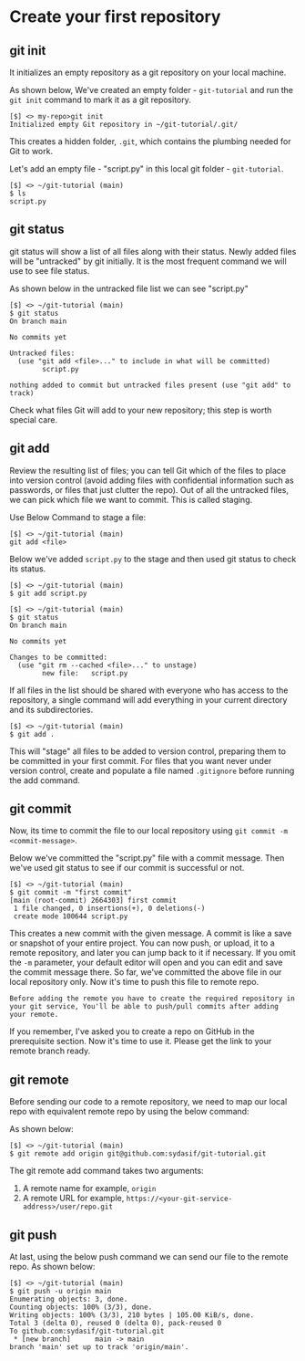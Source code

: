 # Create your first repository

## git init

It initializes an empty repository as a git repository on your local machine.

As shown below, We've created an empty folder - `git-tutorial` and run the `git init` command to mark it as a git repository.

```console
[$] <> my-repo>git init
Initialized empty Git repository in ~/git-tutorial/.git/
```

This creates a hidden folder, `.git`, which contains the plumbing needed for Git to work.

Let's add an empty file - "script.py" in this local git folder - `git-tutorial`.

```console
[$] <> ~/git-tutorial (main)
$ ls
script.py
```

## git status

git status will show a list of all files along with their status. Newly added files will be "untracked" by git initially. It is the most frequent command we will use to see file status.

As shown below in the untracked file list we can see "script.py"

```console
[$] <> ~/git-tutorial (main)
$ git status 
On branch main

No commits yet

Untracked files:
  (use "git add <file>..." to include in what will be committed)
        script.py

nothing added to commit but untracked files present (use "git add" to track)
```

Check what files Git will add to your new repository; this step is worth special care.

## git add

Review the resulting list of files; you can tell Git which of the files to place into version control (avoid adding files with confidential information such as passwords, or files that just clutter the repo). Out of all the untracked files, we can pick which file we want to commit. This is called staging.

Use Below Command to stage a file:

```console
[$] <> ~/git-tutorial (main)
git add <file>
```

Below we've added `script.py` to the stage and then used git status to check its status.

```console
[$] <> ~/git-tutorial (main)
$ git add script.py 

[$] <> ~/git-tutorial (main)
$ git status
On branch main

No commits yet

Changes to be committed:
  (use "git rm --cached <file>..." to unstage)
        new file:   script.py
```

If all files in the list should be shared with everyone who has access to the repository, a single command will add everything in your current directory and its subdirectories.

```console
[$] <> ~/git-tutorial (main)
$ git add .
```

This will "stage" all files to be added to version control, preparing them to be committed in your first commit. For files that you want never under version control, create and populate a file named `.gitignore` before running the add command.

## git commit

Now, its time to commit the file to our local repository using  `git commit -m <commit-message>`.

Below we've committed the "script.py" file with a commit message. Then we've used git status to see if our commit is successful or not.

```console
[$] <> ~/git-tutorial (main)
$ git commit -m "first commit"
[main (root-commit) 2664303] first commit
 1 file changed, 0 insertions(+), 0 deletions(-)
 create mode 100644 script.py

```

This creates a new commit with the given message. A commit is like a save or snapshot of your entire project. You can now push, or upload, it to a remote repository, and later you can jump back to it if necessary. If you omit the `-m` parameter, your default editor will open and you can edit and save the commit message there. So far, we've committed the above file in our local repository only. Now it's time to push this file to remote repo.

```{Note}
Before adding the remote you have to create the required repository in your git service, You'll be able to push/pull commits after adding your remote.
```

If you remember, I've asked you to create a repo on GitHub in the prerequisite section. Now it's time to use it. Please get the link to your remote branch ready.

## git remote

Before sending our code to a remote repository, we need to map our local repo with equivalent remote repo by using the below command:

As shown below:

```console
[$] <> ~/git-tutorial (main)
$ git remote add origin git@github.com:sydasif/git-tutorial.git
```

The git remote add command takes two arguments:

1. A remote name for example, `origin`
2. A remote URL for example, `https://<your-git-service-address>/user/repo.git`

## git push

At last, using the below push command we can send our file to the remote repo. As shown below:

```console
[$] <> ~/git-tutorial (main)
$ git push -u origin main
Enumerating objects: 3, done.
Counting objects: 100% (3/3), done.
Writing objects: 100% (3/3), 210 bytes | 105.00 KiB/s, done.
Total 3 (delta 0), reused 0 (delta 0), pack-reused 0
To github.com:sydasif/git-tutorial.git
 * [new branch]      main -> main
branch 'main' set up to track 'origin/main'.

```
